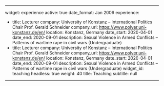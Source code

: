 
---
widget: experience
active: true
date_format: Jan 2006
experience:
  - title: Lecturer
    company: University of Konstanz – International Politics Chair Prof. Gerald Schneider
    company_url: https://www.polver.uni-konstanz.de/en/
    location: Konstanz, Germany
    date_start: 2020-04-01
    date_end: 2020-09-01
    description: Sexual Violence in Armed Conflicts – Patterns of wartime rape in civil wars (Undergraduate)
  - title: Lecturer
    company: University of Konstanz – International Politics Chair Prof. Gerald Schneider
    company_url: https://www.polver.uni-konstanz.de/en/
    location: Konstanz, Germany
    date_start: 2020-04-01
    date_end: 2020-09-01
    description: Sexual Violence in Armed Conflicts – Patterns of wartime rape in civil wars (Undergraduate)
widget_id: teaching
headless: true
weight: 40
title: Teaching
subtitle: null
---
